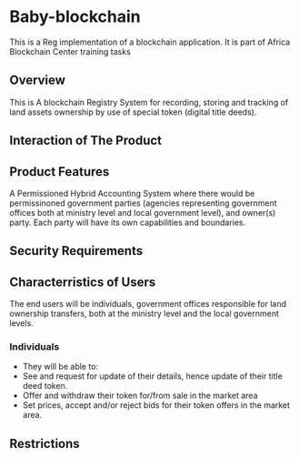 # Baby-blockchain

This is a Reg implementation of a blockchain application. It is part of Africa Blockchain Center training tasks

## Overview

This is A blockchain Registry System for recording, storing and tracking of land assets ownership by use of special token (digital title deeds).  

## Interaction of The Product

## Product Features

A Permissioned Hybrid Accounting System where there would be permissinoned government parties (agencies representing government offices both at ministry level and local government level), and owner(s) party.
Each party will have its own capabilities and boundaries.

## Security Requirements

## Characterristics of Users

The end users will be individuals, government offices responsible for land ownership transfers, both at the ministry level and the local government levels.

### Individuals

- They will be able to:
- See and request for update of their details, hence update of their title deed token.
- Offer and withdraw their token for/from sale in the market area
- Set prices, accept and/or reject bids for their token offers in the market area.

## Restrictions
